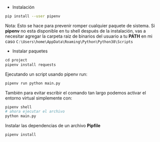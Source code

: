 - Instalación

```bash
pip install --user pipenv
```

Nota: Esto se hace para prevenir romper cualquier paquete de sistema. Si **pipenv** no esta disponible en tu shell después de la instalación, vas a necesitar agregar la carpeta raiz de binarios del usuario a tu **PATH** en mi caso `C:\Users\home\AppData\Roaming\Python\Python38\Scripts`


- Instalar paquetes

```py
cd project
pipenv install requests
```

Ejecutando un script usando pipenv run: 

```bash
pipenv run python main.py
```


También para evitar escribir el comando tan largo podemos activar el entorno virtual simplemente con: 

```bash
pipenv shell
# ahora ejecutar el archivo
python main.py
```

Instalar las dependencias de un archivo **Pipfile**

```bash
pipenv install
```

